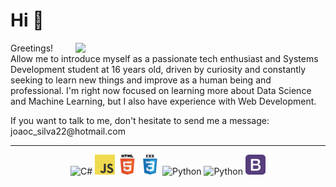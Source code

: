 # Hi 👋

<img src="https://raw.githubusercontent.com/MicaelliMedeiros/micaellimedeiros/master/image/computer-illustration.png" min-width="400px" max-width="400px" width="400px" align="right">

<p align="left"> 
Greetings! Allow me to introduce myself as a passionate tech enthusiast and Systems Development student at 16 years old, driven by curiosity and constantly seeking to learn new things and improve as a human being and professional. I'm right now focused on learning more about Data Science and Machine Learning, but I also have experience with Web Development.
</p>

<p align="left">
  If you want to talk to me, don't hesitate to send me a message: joaoc_silva22@hotmail.com
</p>

<hr>

<p align="center">
<img height="32" src="https://iconape.com/wp-content/png_logo_vector/c.png" alt="C#"/>
<img height="32" src="https://raw.githubusercontent.com/github/explore/80688e429a7d4ef2fca1e82350fe8e3517d3494d/topics/javascript/javascript.png" alt="Javascript"/>
<img height="32" src="https://raw.githubusercontent.com/github/explore/80688e429a7d4ef2fca1e82350fe8e3517d3494d/topics/html/html.png" alt="HTML5"/>
<img height="32" src="https://raw.githubusercontent.com/github/explore/80688e429a7d4ef2fca1e82350fe8e3517d3494d/topics/css/css.png" alt="CSS"/>
<img height="32" src="https://i0.wp.com/tinkercademy.com/wp-content/uploads/2018/04/python-icon.png?ssl=1" alt="Python"/>
<img height="32" src="http://logos-download.com/wp-content/uploads/2016/09/React_logo_logotype_emblem.png" alt="Python"/>
<img height="32" src="https://raw.githubusercontent.com/github/explore/80688e429a7d4ef2fca1e82350fe8e3517d3494d/topics/bootstrap/bootstrap.png" alt="Bootstrap"/>
</p>
